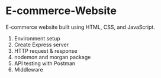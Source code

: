 # E-commerce-Website
E-commerce website built using HTML, CSS, and JavaScript.

1. Environment setup
2. Create Express server 
3. HTTP request & response
4. nodemon and morgan package
5. API testing with Postman
6. Middleware
